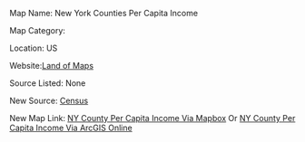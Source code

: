 Map Name: New York Counties Per Capita Income

Map Category:

Location: US

Website:[Land of Maps](http://thelandofmaps.tumblr.com/image/76694509500)

Source Listed: None

New Source: [Census](http://factfinder2.census.gov/faces/tableservices/jsf/pages/productview.xhtml?pid=ACS_10_5YR_DP03&prodType=table)

New Map Link: [NY County Per Capita Income Via Mapbox](http://a.tiles.mapbox.com/v3/jonahadkins.hadebnoj/page.html?secure=1#7/42.763/-74.498) Or [NY County Per Capita Income Via ArcGIS Online](http://www.arcgis.com/apps/OnePane/basicviewer/index.html?appid=c88aa80b84c245cca2d60ec6b30667aa)
